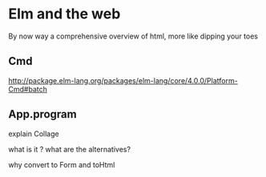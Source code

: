 # Elm and the web


By now way a comprehensive overview of html, more like dipping your toes

 ## Cmd

 http://package.elm-lang.org/packages/elm-lang/core/4.0.0/Platform-Cmd#batch
## App.program


explain Collage

what is it ? what are the alternatives?

why convert to Form and toHtml